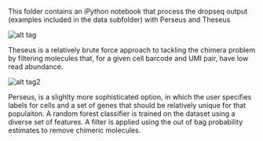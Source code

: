 This folder contains an iPython notebook that process the dropseq output (examples included in the data subfolder) with Perseus and Theseus


![alt tag](http://www.greekmythology.com/images/mythology/theseus_adventures_78.jpg)

Theseus is a relatively brute force approach to tackling the chimera problem by filtering molecules that, for a given cell barcode and UMI pair, have low read abundance.

![alt tag2](http://i.imgur.com/olgUb2b.jpg)

Perseus, is a slighlty more sophisticated option, in which the user specifies labels for cells and a set of genes that should be relatively unique for that populaiton. A random forest classifier is trained on the dataset using a diverse set of features. A filter is applied using the out of bag probability estimates to remove chimeric molecules. 
